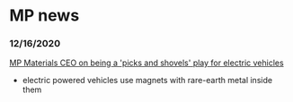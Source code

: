 # MP news


### 12/16/2020
[MP Materials CEO on being a 'picks and shovels' play for electric vehicles](https://www.youtube.com/watch?v=aI65eM9AUlQ)
- electric powered vehicles use magnets with rare-earth metal inside them
